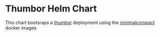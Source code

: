 # Thumbor Helm Chart

This chart bootsraps a [thumbor](https://github.com/thumbor/thumbor) deployment using the [minimalcompact](https://github.com/MinimalCompact/thumbor) docker images
